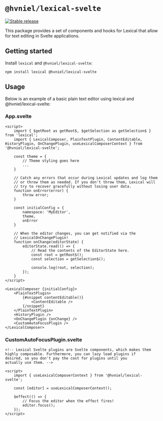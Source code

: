 # `@hvniel/lexical-svelte`

[![Stable release](https://img.shields.io/npm/v/@hvniel/lexical-svelte.svg)](https://npm.im/@hvniel/lexical-svelte)

This package provides a set of components and hooks for Lexical that allow for text editing in Svelte applications.

## Getting started

Install `lexical` and `@hvniel/lexical-svelte`:

```
npm install lexical @hvniel/lexical-svelte
```

## Usage

Below is an example of a basic plain text editor using lexical and @hvniel/lexical-svelte:

### App.svelte

```svelte
<script>
	import { $getRoot as getRoot$, $getSelection as getSelection$ } from 'lexical';
	import { LexicalComposer, PlainTextPlugin, ContentEditable, HistoryPlugin, OnChangePlugin, useLexicalComposerContext } from '@hvniel/lexical-svelte';

	const theme = {
		// Theme styling goes here
		...
	}

	// Catch any errors that occur during Lexical updates and log them
	// or throw them as needed. If you don't throw them, Lexical will
	// try to recover gracefully without losing user data.
	function onError(error) {
		throw error;
	}

	const initialConfig = {
		namespace: 'MyEditor',
		theme,
		onError
	}

	// When the editor changes, you can get notified via the
	// LexicalOnChangePlugin!
	function onChange(editorState) {
		editorState.read(() => {
			// Read the contents of the EditorState here.
			const root = getRoot$();
			const selection = getSelection$();

			console.log(root, selection);
		});
	}
</script>

<LexicalComposer {initialConfig}>
	<PlainTextPlugin>
		{#snippet contentEditable()}
			<ContentEditable />
		{/snippet}
	</PlainTextPlugin>
	<HistoryPlugin />
	<OnChangePlugin {onChange} />
	<CustomAutoFocusPlugin />
</LexicalComposer>
```

### CustomAutoFocusPlugin.svelte

```svelte
<!-- Lexical Svelte plugins are Svelte components, which makes them
highly composable. Furthermore, you can lazy load plugins if
desired, so you don't pay the cost for plugins until you
actually use them. -->

<script>
	import { useLexicalComposerContext } from '@hvniel/lexical-svelte';

	const [editor] = useLexicalComposerContext();

	$effect(() => {
		// Focus the editor when the effect fires!
		editor.focus();
	});
</script>
```

